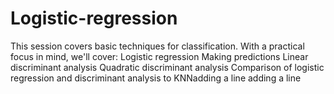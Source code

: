 # Logistic-regression

This session covers basic techniques for classification. With a practical focus in mind, we'll cover:
  Logistic regression
  Making predictions
  Linear discriminant analysis
  Quadratic discriminant analysis
  Comparison of logistic regression and discriminant analysis to KNNadding a line
adding a line
